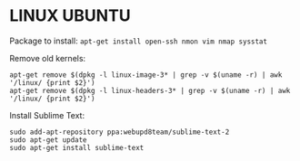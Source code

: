 LINUX UBUNTU
============

Package to install: `apt-get install open-ssh nmon vim nmap sysstat`

Remove old kernels:

    apt-get remove $(dpkg -l linux-image-3* | grep -v $(uname -r) | awk '/linux/ {print $2}')
    apt-get remove $(dpkg -l linux-headers-3* | grep -v $(uname -r) | awk '/linux/ {print $2}')

Install Sublime Text:

    sudo add-apt-repository ppa:webupd8team/sublime-text-2
    sudo apt-get update
    sudo apt-get install sublime-text
